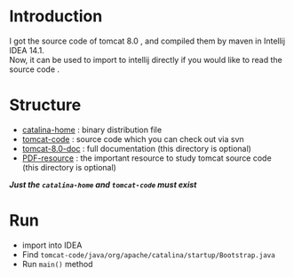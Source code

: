 
# Introduction

I got the source code of tomcat 8.0 , and compiled them by maven in Intellij IDEA 14.1.  
Now, it can be used to import to intellij directly if you would like to read the source code .

# Structure

* [catalina-home](https://github.com/FrankBian/tomcat8.0-source-research/tree/master/catalina-home) : binary distribution file
* [tomcat-code](https://github.com/FrankBian/tomcat8.0-source-research/tree/master/tomcat-code) : source code which you can check out via svn
* [tomcat-8.0-doc](https://github.com/FrankBian/tomcat8.0-source-research/tree/master/tomcat-8.0-doc) : full documentation (this directory is optional)
* [PDF-resource](https://github.com/FrankBian/tomcat8.0-source-research/tree/master/PDF-resource) : the important resource to study tomcat source code (this directory is optional)  

___Just the `catalina-home` and `tomcat-code` must exist___

# Run

+ import into IDEA
+ Find ```tomcat-code/java/org/apache/catalina/startup/Bootstrap.java```
+ Run ```main()``` method
